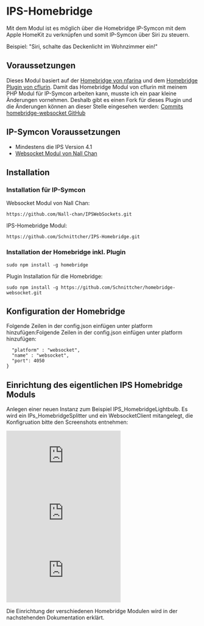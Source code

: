 # IPS-Homebridge
Mit dem Modul ist es möglich über die Homebridge IP-Symcon mit dem Apple HomeKit zu verknüpfen und somit IP-Symcon über Siri zu steuern.

Beispiel: "Siri, schalte das Deckenlicht im Wohnzimmer ein!"

## Voraussetzungen

Dieses Modul basiert auf der [Homebridge von nfarina](https://github.com/nfarina/homebridge) und dem [Homebridge Plugin von cflurin](https://github.com/cflurin/homebridge-websocket).
Damit das Homebridge Modul von cflurin mit meinem PHP Modul für IP-Symcon arbeiten kann, musste ich ein paar kleine Änderungen vornehmen.
Deshalb gibt es einen Fork für dieses Plugin und die Änderungen können an dieser Stelle eingesehen werden: [Commits homebridge-websocket GitHub](https://github.com/Schnittcher/homebridge-websocket/commits/master)

## IP-Symcon Voraussetzungen

* Mindestens die IPS Version 4.1
* [Websocket Modul von Nall Chan](https://github.com/Nall-chan/IPSWebSockets)

## Installation

### Installation für IP-Symcon

Websocket Modul von Nall Chan:
```
https://github.com/Nall-chan/IPSWebSockets.git
```
IPS-Homebridge Modul:
```
https://github.com/Schnittcher/IPS-Homebridge.git
```

### Installation der Homebridge inkl. Plugin

```
sudo npm install -g homebridge
```

Plugin Installation für die Homebridge:
```
sudo npm install -g https://github.com/Schnittcher/homebridge-websocket.git
```

## Konfiguration der Homebridge

Folgende Zeilen in der config.json einfügen unter platform hinzufügen:Folgende Zeilen in der config.json einfügen unter platform hinzufügen:

```{
  "platform" : "websocket",
  "name" : "websocket",
  "port": 4050
}
```
## Einrichtung des eigentlichen IPS Homebridge Moduls

Anlegen einer neuen Instanz zum Beispiel IPS_HomebridgeLightbulb.
Es wird ein IPs_HomebridgeSplitter und ein WebsocketClient mitangelegt, die Konfigruation bitte den Screenshots entnehmen:

![Instanzen](https://www.symcon.de/forum/attachment.php?attachmentid=37694&d=1486493188)
![Homebridge Splitter](https://www.symcon.de/forum/attachment.php?attachmentid=37695&d=1486493197)
![Websocket Client](https://www.symcon.de/forum/attachment.php?attachmentid=37696&d=1486493206)

Die Einrichtung der verschiedenen Homebridge Modulen wird in der nachstehenden Dokumentation erklärt.
